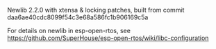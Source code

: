 Newlib 2.2.0 with xtensa & locking patches, built from commit daa6ae40cdc8099f54c3e68a586fc1b906169c5a

For details on newlib in esp-open-rtos, see https://github.com/SuperHouse/esp-open-rtos/wiki/libc-configuration
